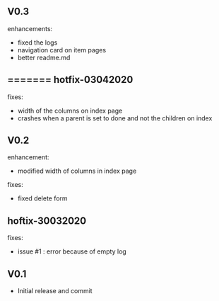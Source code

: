 V0.3
----
enhancements:
- fixed the logs
- navigation card on item pages
- better readme.md

=======
hotfix-03042020
---------------
fixes:
- width of the columns on index page
- crashes when a parent is set to done and not the children on index

V0.2
----
enhancement:
- modified width of columns in index page

fixes:
- fixed delete form

hoftix-30032020
---------------
fixes:
- issue #1 : error because of empty log


V0.1
----
- Initial release and commit  

